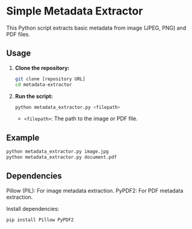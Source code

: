 # Simple Metadata Extractor

This Python script extracts basic metadata from image (JPEG, PNG) and PDF files.

## Usage

1.  **Clone the repository:**
    ```bash
    git clone [repository URL]
    cd metadata-extractor
    ```
2.  **Run the script:**
    ```bash
    python metadata_extractor.py <filepath>
    ```
    -   `<filepath>`: The path to the image or PDF file.

## Example

```bash
python metadata_extractor.py image.jpg
python metadata_extractor.py document.pdf
```
## Dependencies

Pillow (PIL): For image metadata extraction.
PyPDF2: For PDF metadata extraction.

Install dependencies:
```bash
pip install Pillow PyPDF2
```

